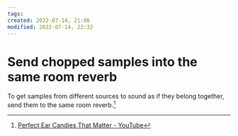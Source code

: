 ```yaml
---
tags: 
created: 2022-07-14, 21:06
modified: 2022-07-14, 22:32
---
```


# Send chopped samples into the same room reverb
To get samples from different sources to sound as if they belong together, send them to the same room reverb.[^1]

[^1]: [Perfect Ear Candies That Matter - YouTube](https://youtu.be/aOQc7B8HRx0)